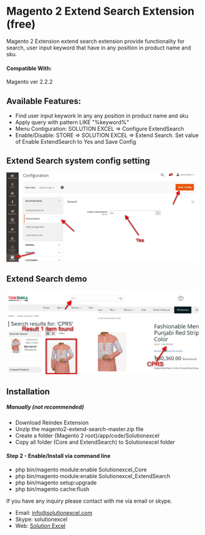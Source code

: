# Magento 2 Extend Search Extension (free)
Magento 2 Extension extend search extension provide functionality for search, user input keyword that have in any position in product name and sku.

#### Compatible With:
Magento ver 2.2.2

## Available Features:
* Find user input keywork in any any position in product name and sku
* Apply query with pattern LIKE "%keyword%"
* Menu Contiguration: SOLUTION EXCEL => Configure ExtendSearch
* Enable/Disable: STORE => SOLUTION EXCEL => Extend Search. Set value of Enable ExtendSearch to Yes and Save Config

## Extend Search system config setting
[![Extend Search](seExtendSearchSetting.jpg)](/uri)

## Extend Search demo
[![Extend Search](seExtendSearchFront.jpg)](/uri)

## Installation
##### Manually (not recommended)
 * Download Reindex Extension
 * Unzip the magento2-extend-search-master.zip file
 * Create a folder {Magento 2 root}/app/code/Solutionexcel
 * Copy all folder (Core and ExtendSearch) to Solutionexcel folder

#### Step 2 - Enable/Install via command line
 * php bin/magento module:enable Solutionexcel_Core
 * php bin/magento module:enable Solutionexcel_ExtendSearch
 * php bin/magento setup:upgrade
 * php bin/magento cache:flush

If you have any inquiry please contact with me via email or skype.
* Email: [info@solutionexcel.com](mailto:info@solutionexcel.com)
* Skype: solutionexcel
* Web: [Solution Excel](https://www.solutionexcel.com/)

